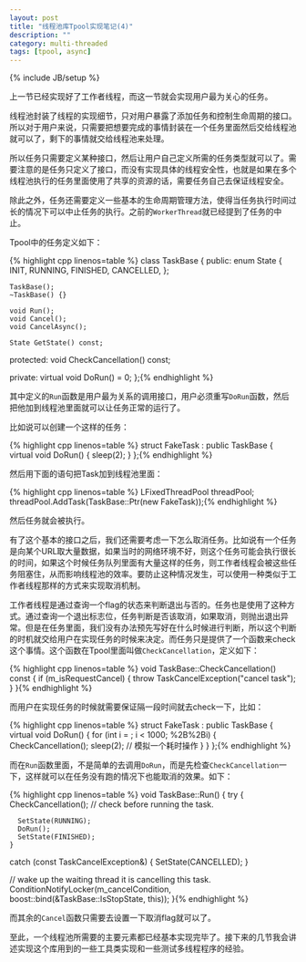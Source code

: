 ```yaml
---
layout: post
title: "线程池库Tpool实现笔记(4)"
description: ""
category: multi-threaded
tags: [tpool, async]
---
```

{% include JB/setup %}

上一节已经实现好了工作者线程，而这一节就会实现用户最为关心的任务。

线程池封装了线程的实现细节，只对用户暴露了添加任务和控制生命周期的接口。所以对于用户来说，只需要把想要完成的事情封装在一个任务里面然后交给线程池就可以了，剩下的事情就交给线程池来处理。

所以任务只需要定义某种接口，然后让用户自己定义所需的任务类型就可以了。需要注意的是任务只定义了接口，而没有实现具体的线程安全性，也就是如果在多个线程池执行的任务里面使用了共享的资源的话，需要任务自己去保证线程安全。

除此之外，任务还需要定义一些基本的生命周期管理方法，使得当任务执行时间过长的情况下可以中止任务的执行。之前的`WorkerThread`就已经提到了任务的中止。

Tpool中的任务定义如下：

{% highlight cpp linenos=table %}
class TaskBase {
public:
	enum State {
	  INIT,
	  RUNNING,
	  FINISHED,
	  CANCELLED,
	};

	TaskBase();
	~TaskBase() {}

	void Run();
	void Cancel();
	void CancelAsync();

	State GetState() const;

protected:
	void CheckCancellation() const;

private:
	virtual void DoRun() = 0;
};{% endhighlight %}

其中定义的`Run`函数是用户最为关系的调用接口，用户必须重写`DoRun`函数，然后把他加到线程池里面就可以让任务正常的运行了。

比如说可以创建一个这样的任务：

{% highlight cpp linenos=table %}
struct FakeTask : public TaskBase {
	virtual void DoRun()
	{
	  sleep(2);
	}
};{% endhighlight %}

然后用下面的语句把Task加到线程池里面：

{% highlight cpp linenos=table %}
LFixedThreadPool threadPool;
threadPool.AddTask(TaskBase::Ptr(new FakeTask));{% endhighlight %}

然后任务就会被执行。

有了这个基本的接口之后，我们还需要考虑一下怎么取消任务。比如说有一个任务是向某个URL取大量数据，如果当时的网络环境不好，则这个任务可能会执行很长的时间，如果这个时候任务队列里面有大量这样的任务，则工作者线程会被这些任务阻塞住，从而影响线程池的效率。要防止这种情况发生，可以使用一种类似于工作者线程那样的方式来实现取消机制。

工作者线程是通过查询一个flag的状态来判断退出与否的。任务也是使用了这种方式。通过查询一个退出标志位，任务判断是否该取消，如果取消，则抛出退出异常。但是在任务里面，我们没有办法预先写好在什么时候进行判断，所以这个判断的时机就交给用户在实现任务的时候来决定。而任务只是提供了一个函数来check这个事情。这个函数在Tpool里面叫做`CheckCancellation`，定义如下：

{% highlight cpp linenos=table %}
void TaskBase::CheckCancellation() const
{
  if (m_isRequestCancel)
	{
	  throw TaskCancelException("cancel task");
	}
}{% endhighlight %}

而用户在实现任务的时候就需要保证隔一段时间就去check一下，比如：

{% highlight cpp linenos=table %}
struct FakeTask : public TaskBase {
	virtual void DoRun()
	{
	  for (int i = ; i < 1000; %2B%2Bi)
	  {
		CheckCancellation();
		sleep(2);  // 模拟一个耗时操作
	  }
	}
};{% endhighlight %}

而在`Run`函数里面，不是简单的去调用`DoRun`，而是先检查`CheckCancellation`一下，这样就可以在任务没有跑的情况下也能取消的效果。如下：

{% highlight cpp linenos=table %}
void TaskBase::Run()
{
  try
	{
	  CheckCancellation(); // check before running the task.

	  SetState(RUNNING);
	  DoRun();
	  SetState(FINISHED);
	}
  catch (const TaskCancelException&)
	{
	  SetState(CANCELLED);
	}

  // wake up the waiting thread it is cancelling this task.
  ConditionNotifyLocker(m_cancelCondition,
			boost::bind(&TaskBase::IsStopState, this));
}{% endhighlight %}

而其余的`Cancel`函数只需要去设置一下取消flag就可以了。

至此，一个线程池所需要的主要元素都已经基本实现完毕了。接下来的几节我会讲述实现这个库用到的一些工具类实现和一些测试多线程程序的经验。
